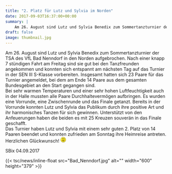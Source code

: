 ```yaml
---
title: "2. Platz für Lutz und Sylvia im Norden"
date: 2017-09-03T16:37:00+00:00
summary: |
    Am 26. August sind Lutz und Sylvia Benedix zum Sommertanzturnier der TSA des VfL Bad Nenndorf in den Norden aufgebrochen. Nach einer knapp 7 stündigen Fahrt am Freitag sind sie gut bei den Tanzfreunden angekommen und konnten sich entspannt am nächsten Tag auf das Turnier in der SEN III S-Klasse vorbereiten.
draft: false
image: thumbnail.jpg
---
```


Am 26. August sind Lutz und Sylvia Benedix zum Sommertanzturnier der TSA des VfL Bad Nenndorf in den Norden aufgebrochen. Nach einer knapp 7 stündigen Fahrt am Freitag sind sie gut bei den Tanzfreunden angekommen und konnten sich entspannt am nächsten Tag auf das Turnier in der SEN III S-Klasse vorbereiten. Insgesamt hatten sich 23 Paare für das Turnier angemeldet, bei dem am Ende 14 Paare aus dem gesamten Bundesgebiet an den Start gegangen sind.   
Bei sehr warmen Temperaturen und einer sehr hohen Luftfeuchtigkeit auch in der Halle mussten alle Paare Durchhaltevermögen aufbringen. Es wurden eine Vorrunde, eine Zwischenrunde und das Finale getanzt. Bereits in der Vorrunde konnten Lutz und Sylvia das Publikum durch ihre positive Art und ihr harmonisches Tanzen für sich gewinnen. Unterstützt von den Anfeuerungen haben die beiden es mit 25 Kreuzen souverän in das Finale geschafft.  
Das Turnier haben Lutz und Sylvia mit einem sehr guten 2. Platz von 14 Paaren beendet und konnten zufrieden am Sonntag ihre Heimreise antreten.  
Herzlichen Glückwunsch! ![smile](smiley-smile.gif)

SBix 04.09.2017

{{< tsc/news/inline-float src="Bad_Nenndorf.jpg" alt="" width="600" height="379" >}}


